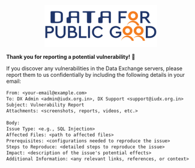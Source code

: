 <p align="center">
<img src="./docs/cdpg.png" width="300">
</p>

**Thank you for reporting a potential vulnerability!** :vulcan_salute:

If you discover any vulnerabilities in the Data Exchange servers, please report them to us confidentially by including the following details in your email:

```
From: <your-email@example.com>
To: DX Admin <admin@iudx.org.in>, DX Support <support@iudx.org.in>
Subject: Vulnerability Report
Attachments: <screenshots, reports, videos, etc.>

Body:
Issue Type: <e.g., SQL Injection>
Affected Files: <path to affected files>
Prerequisites: <configurations needed to reproduce the issue>
Steps to Reproduce: <detailed steps to reproduce the issue>
Impact: <description of the issue's potential effects>
Additional Information: <any relevant links, references, or context>
```